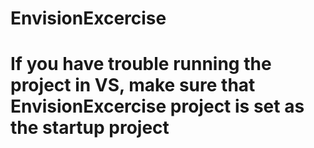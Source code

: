 # EnvisionExcercise

# If you have trouble running the project in VS, make sure that EnvisionExcercise project is set as the startup project

